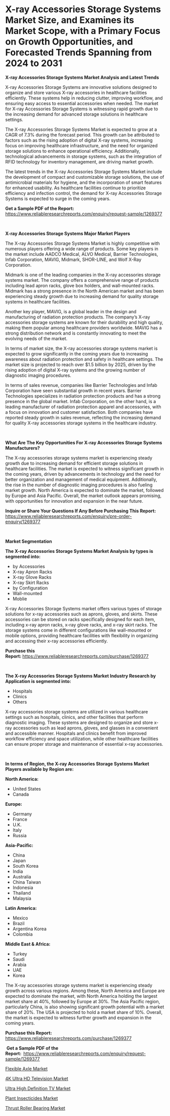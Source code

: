 <p><h1>X-ray Accessories Storage Systems Market Size, and Examines its Market Scope, with a Primary Focus on Growth Opportunities, and Forecasted Trends Spanning from 2024 to 2031</h1></p><p><strong>X-ray Accessories Storage Systems Market Analysis and Latest Trends</strong></p>
<p><p>X-ray Accessories Storage Systems are innovative solutions designed to organize and store various X-ray accessories in healthcare facilities efficiently. These systems help in reducing clutter, improving workflow, and ensuring easy access to essential accessories when needed. The market for X-ray Accessories Storage Systems is witnessing rapid growth due to the increasing demand for advanced storage solutions in healthcare settings.</p><p>The X-ray Accessories Storage Systems Market is expected to grow at a CAGR of 7.3% during the forecast period. This growth can be attributed to factors such as the rising adoption of digital X-ray systems, increasing focus on improving healthcare infrastructure, and the need for organized storage solutions to enhance operational efficiency. Additionally, technological advancements in storage systems, such as the integration of RFID technology for inventory management, are driving market growth.</p><p>The latest trends in the X-ray Accessories Storage Systems Market include the development of compact and customizable storage solutions, the use of antimicrobial materials for hygiene, and the incorporation of smart features for enhanced usability. As healthcare facilities continue to prioritize efficiency and infection control, the demand for X-ray Accessories Storage Systems is expected to surge in the coming years.</p></p>
<p><strong>Get a Sample PDF of the Report:&nbsp;</strong> <a href="https://www.reliableresearchreports.com/enquiry/request-sample/1269377">https://www.reliableresearchreports.com/enquiry/request-sample/1269377</a></p>
<p>&nbsp;</p>
<p><strong>X-ray Accessories Storage Systems Major Market Players</strong></p>
<p><p>The X-ray Accessories Storage Systems Market is highly competitive with numerous players offering a wide range of products. Some key players in the market include AADCO Medical, ALVO Medical, Barrier Technologies, Infab Corporation, MAVIG, Midmark, SHOR-LINE, and Wolf X-Ray Corporation.</p><p>Midmark is one of the leading companies in the X-ray accessories storage systems market. The company offers a comprehensive range of products including lead apron racks, glove box holders, and wall-mounted racks. Midmark has a strong presence in the North American market and has been experiencing steady growth due to increasing demand for quality storage systems in healthcare facilities.</p><p>Another key player, MAVIG, is a global leader in the design and manufacturing of radiation protection products. The company’s X-ray accessories storage systems are known for their durability and high quality, making them popular among healthcare providers worldwide. MAVIG has a strong distribution network and is constantly innovating to meet the evolving needs of the market.</p><p>In terms of market size, the X-ray accessories storage systems market is expected to grow significantly in the coming years due to increasing awareness about radiation protection and safety in healthcare settings. The market size is projected to reach over $1.5 billion by 2025, driven by the rising adoption of digital X-ray systems and the growing number of diagnostic imaging procedures.</p><p>In terms of sales revenue, companies like Barrier Technologies and Infab Corporation have seen substantial growth in recent years. Barrier Technologies specializes in radiation protection products and has a strong presence in the global market. Infab Corporation, on the other hand, is a leading manufacturer of radiation protection apparel and accessories, with a focus on innovation and customer satisfaction. Both companies have reported steady growth in sales revenue, reflecting the increasing demand for quality X-ray accessories storage systems in the healthcare industry.</p></p>
<p>&nbsp;</p>
<p><strong>What Are The Key Opportunities For X-ray Accessories Storage Systems Manufacturers?</strong></p>
<p><p>The X-ray accessories storage systems market is experiencing steady growth due to increasing demand for efficient storage solutions in healthcare facilities. The market is expected to witness significant growth in the coming years, driven by advancements in technology and the need for better organization and management of medical equipment. Additionally, the rise in the number of diagnostic imaging procedures is also fueling market growth. North America is expected to dominate the market, followed by Europe and Asia Pacific. Overall, the market outlook appears promising, with opportunities for innovation and expansion in the near future.</p></p>
<p><strong>Inquire or Share Your Questions If Any Before Purchasing This Report:</strong> <a href="https://www.reliableresearchreports.com/enquiry/pre-order-enquiry/1269377">https://www.reliableresearchreports.com/enquiry/pre-order-enquiry/1269377</a></p>
<p>&nbsp;</p>
<p><strong>Market Segmentation</strong></p>
<p><strong>The X-ray Accessories Storage Systems Market Analysis by types is segmented into:</strong></p>
<p><ul><li>by Accessories</li><li>X-ray Apron Racks</li><li>X-ray Glove Racks</li><li>X-ray Skirt Racks</li><li>by Configuration</li><li>Wall-mounted</li><li>Moblie</li></ul></p>
<p><p>X-ray Accessories Storage Systems market offers various types of storage solutions for x-ray accessories such as aprons, gloves, and skirts. These accessories can be stored on racks specifically designed for each item, including x-ray apron racks, x-ray glove racks, and x-ray skirt racks. The storage systems come in different configurations like wall-mounted or mobile options, providing healthcare facilities with flexibility in organizing and accessing their x-ray accessories efficiently.</p></p>
<p><strong>Purchase this Report:&nbsp;</strong><a href="https://www.reliableresearchreports.com/purchase/1269377">https://www.reliableresearchreports.com/purchase/1269377</a></p>
<p>&nbsp;</p>
<p><strong>The X-ray Accessories Storage Systems Market Industry Research by Application is segmented into:</strong></p>
<p><ul><li>Hospitals</li><li>Clinics</li><li>Others</li></ul></p>
<p><p>X-ray accessories storage systems are utilized in various healthcare settings such as hospitals, clinics, and other facilities that perform diagnostic imaging. These systems are designed to organize and store x-ray accessories such as lead aprons, gloves, and glasses in a convenient and accessible manner. Hospitals and clinics benefit from improved workflow efficiency and space utilization, while other healthcare facilities can ensure proper storage and maintenance of essential x-ray accessories.</p></p>
<p>&nbsp;</p>
<p><strong>In terms of Region, the X-ray Accessories Storage Systems Market Players available by Region are:</strong></p>
<p>
    <p> <strong> North America: </strong>
        <ul>
            <li>United States</li>
            <li>Canada</li>
        </ul>
        </p> 
    <p> <strong> Europe: </strong>
        <ul>
            <li>Germany</li>
            <li>France</li>
            <li>U.K.</li>
            <li>Italy</li>
            <li>Russia</li>
        </ul>
        </p> 
    <p> <strong> Asia-Pacific: </strong>
        <ul>
            <li>China</li>
            <li>Japan</li>
            <li>South Korea</li>
            <li>India</li>
            <li>Australia</li>
            <li>China Taiwan</li>
            <li>Indonesia</li>
            <li>Thailand</li>
            <li>Malaysia</li>
        </ul>
        </p> 
    <p> <strong> Latin America: </strong>
        <ul>
            <li>Mexico</li>
            <li>Brazil</li>
            <li>Argentina Korea</li>
            <li>Colombia</li>
        </ul>
        </p> 
    <p> <strong> Middle East & Africa: </strong>
        <ul>
            <li>Turkey</li>
            <li>Saudi</li>
            <li>Arabia</li>
            <li>UAE</li>
            <li>Korea</li>
        </ul>
    </p>
    </p>
<p><p>The X-ray accessories storage systems market is experiencing steady growth across various regions. Among these, North America and Europe are expected to dominate the market, with North America holding the largest market share at 40%, followed by Europe at 30%. The Asia Pacific region, particularly China, is also showing significant growth potential with a market share of 20%. The USA is projected to hold a market share of 10%. Overall, the market is expected to witness further growth and expansion in the coming years.</p></p>
<p><strong>Purchase this Report: </strong><a href="https://www.reliableresearchreports.com/purchase/1269377">https://www.reliableresearchreports.com/purchase/1269377</a></p>
<p>&nbsp;<strong>Get a Sample PDF of the Report:&nbsp;&nbsp;</strong><a href="https://www.reliableresearchreports.com/enquiry/request-sample/1269377">https://www.reliableresearchreports.com/enquiry/request-sample/1269377</a></p>
<p><strong></strong></p>
<p><p><a href="https://medium.com/@caligoldner/flexible-axle-market-furnishes-information-on-market-share-market-trends-and-market-growth-42913b675c64">Flexible Axle Market</a></p><p><a href="https://medium.com/@minnieebert2827/4k-ultra-hd-television-market-insights-into-market-cagr-market-trends-and-growth-strategies-5bb64f78cf9e">4K Ultra HD Television Market</a></p><p><a href="https://medium.com/@minnieebert2827/ultra-high-definition-tv-market-competitive-analysis-market-trends-and-forecast-to-2031-299e668d8054">Ultra High Definition TV Market</a></p><p><a href="https://medium.com/@andrewhills1925/plant-insecticides-market-size-reveals-the-best-marketing-channels-in-global-industry-466d82880936">Plant Insecticides Market</a></p><p><a href="https://medium.com/@andrewhills1925/thrust-roller-bearing-market-trends-forecast-and-competitive-analysis-to-2031-292aacebe429">Thrust Roller Bearing Market</a></p></p>